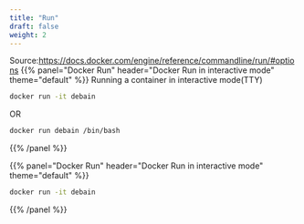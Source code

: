 ```yaml
---
title: "Run"
draft: false
weight: 2
---
```


Source:https://docs.docker.com/engine/reference/commandline/run/#options
{{% panel="Docker Run" header="Docker Run in interactive mode" theme="default" %}}
Running a container in interactive mode(TTY) 
```bash
docker run -it debain
```
OR
```bash
docker run debain /bin/bash
```
{{% /panel %}}

{{% panel="Docker Run" header="Docker Run in interactive mode" theme="default" %}} 
```bash
docker run -it debain
```
{{% /panel %}}